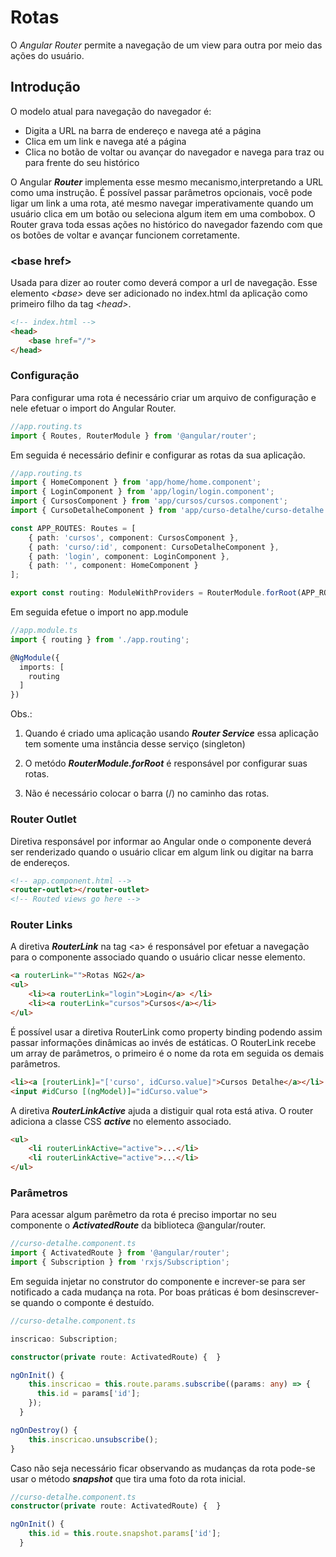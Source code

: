 # Rotas

O *_Angular Router_* permite a navegação de um view para outra por meio das ações do usuário.

## Introdução

O modelo atual para navegação do navegador é:

* Digita a URL na barra de endereço e navega até a página
* Clica em um link e navega até a página
* Clica no botão de voltar ou avançar do navegador e navega para traz ou para frente do seu histórico

 O Angular **_Router_** implementa esse mesmo mecanismo,interpretando a URL como uma instrução. É possível passar parâmetros opcionais, você pode ligar um link a uma rota, até mesmo navegar imperativamente quando um usuário clica em um botão ou seleciona algum item em uma combobox. O Router grava toda essas ações no histórico do navegador fazendo com que os botões de voltar e avançar funcionem corretamente.

### \<base href>
Usada para dizer ao router como deverá compor a url de navegação. Esse elemento *_\<base>_* deve ser adicionado no index.html da aplicação como primeiro filho da tag *_\<head>_*.

```html
<!-- index.html -->
<head>
    <base href="/">
</head>
```

### Configuração

Para configurar uma rota é necessário criar um arquivo de configuração e nele efetuar o import do Angular Router.

```typescript
//app.routing.ts
import { Routes, RouterModule } from '@angular/router';
```

Em seguida é necessário definir e configurar as rotas da sua aplicação.

```typescript
//app.routing.ts
import { HomeComponent } from 'app/home/home.component';
import { LoginComponent } from 'app/login/login.component';
import { CursosComponent } from 'app/cursos/cursos.component';
import { CursoDetalheComponent } from 'app/curso-detalhe/curso-detalhe.component';

const APP_ROUTES: Routes = [
    { path: 'cursos', component: CursosComponent },
    { path: 'curso/:id', component: CursoDetalheComponent },
    { path: 'login', component: LoginComponent },
    { path: '', component: HomeComponent }
];

export const routing: ModuleWithProviders = RouterModule.forRoot(APP_ROUTES);
```
Em seguida efetue o import no app.module

```typescript
//app.module.ts
import { routing } from './app.routing';

@NgModule({
  imports: [
    routing
  ]
})
```

Obs.: 
1. Quando é criado uma aplicação usando 
**_Router Service_** essa aplicação tem somente uma instância desse serviço (singleton)

2. O metódo __*RouterModule.forRoot*__ é responsável por configurar suas rotas.

3. Não é necessário colocar o barra (/) no caminho das rotas.

### Router Outlet

Diretiva responsável por informar ao Angular onde o componente deverá ser renderizado quando o usuário clicar em algum link ou digitar na barra de endereços.

```html
<!-- app.component.html -->
<router-outlet></router-outlet>
<!-- Routed views go here -->
```

### Router Links

A diretiva **_RouterLink_** na tag \<a> é responsável por efetuar a navegação para o componente associado quando o usuário clicar nesse elemento.

```html
<a routerLink="">Rotas NG2</a>
<ul>
    <li><a routerLink="login">Login</a> </li>
    <li><a routerLink="cursos">Cursos</a></li>
</ul>
```

É possível usar a diretiva RouterLink como property binding podendo assim passar informações dinâmicas ao invés de estáticas. O RouterLink recebe um array de parâmetros, o primeiro é o nome da rota em seguida os demais parâmetros.

```html
<li><a [routerLink]="['curso', idCurso.value]">Cursos Detalhe</a></li>
<input #idCurso [(ngModel)]="idCurso.value">
```

A diretiva **_RouterLinkActive_** ajuda a distiguir qual rota está ativa. O router adiciona a classe CSS **_active_** no elemento associado.

```html
<ul>
    <li routerLinkActive="active">...</li>
    <li routerLinkActive="active">...</li>
</ul>
```

### Parâmetros

Para acessar algum parêmetro da rota é preciso importar no seu componente o **_ActivatedRoute_** da biblioteca @angular/router.

```typescript
//curso-detalhe.component.ts
import { ActivatedRoute } from '@angular/router';
import { Subscription } from 'rxjs/Subscription';
```

Em seguida injetar no construtor do componente e increver-se para ser notificado a cada mudança na rota. Por boas práticas é bom desinscrever-se quando o componte é destuído.

```typescript
//curso-detalhe.component.ts

inscricao: Subscription;

constructor(private route: ActivatedRoute) {  }

ngOnInit() {
    this.inscricao = this.route.params.subscribe((params: any) => {
      this.id = params['id'];
    });
  }

ngOnDestroy() {
    this.inscricao.unsubscribe();
}
```

Caso não seja necessário ficar observando as mudanças da rota pode-se usar o método **_snapshot_** que tira uma foto da rota inicial.

```typescript
//curso-detalhe.component.ts
constructor(private route: ActivatedRoute) {  }

ngOnInit() {
    this.id = this.route.snapshot.params['id'];
  }
```

